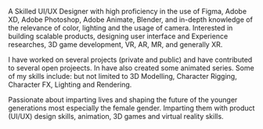 A Skilled UI/UX Designer with high proficiency in the use of Figma, Adobe XD, Adobe Photoshop, Adobe Animate, Blender, and in-depth knowledge of the relevance of color, lighting and the usage of camera. Interested in building scalable products, designing user interface and Experience researches, 3D game development, VR, AR, MR, and generally XR.

I have worked on several projects (private and public) and have contributed to several open projeects. In have also created some animated series. Some of my skills include: but not limited to 3D Modelling, Character Rigging, Character FX, Lighting and Rendering.

Passionate about imparting lives and shaping the future of the younger generations most especially the female gender. Imparting them with product (UI/UX) design skills, animation, 3D games and virtual reality skills.
